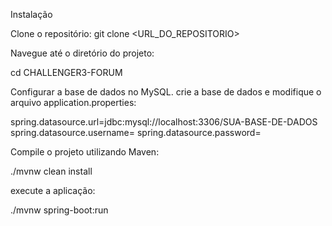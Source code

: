 Instalação

Clone o repositório:
git clone <URL_DO_REPOSITORIO>

Navegue até  o diretório do projeto:

cd CHALLENGER3-FORUM

Configurar a base de dados no  MySQL. crie a base de dados e modifique o arquivo application.properties:

spring.datasource.url=jdbc:mysql://localhost:3306/SUA-BASE-DE-DADOS
spring.datasource.username=
spring.datasource.password=

Compile o projeto utilizando Maven:

./mvnw clean install

execute a aplicação:

./mvnw spring-boot:run
